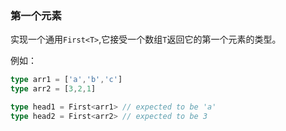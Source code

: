 ### 第一个元素

实现一个通用`First<T>`,它接受一个数组`T`返回它的第一个元素的类型。

例如：
```ts
type arr1 = ['a','b','c']
type arr2 = [3,2,1]

type head1 = First<arr1> // expected to be 'a'
type head2 = First<arr2> // expected to be 3
```
